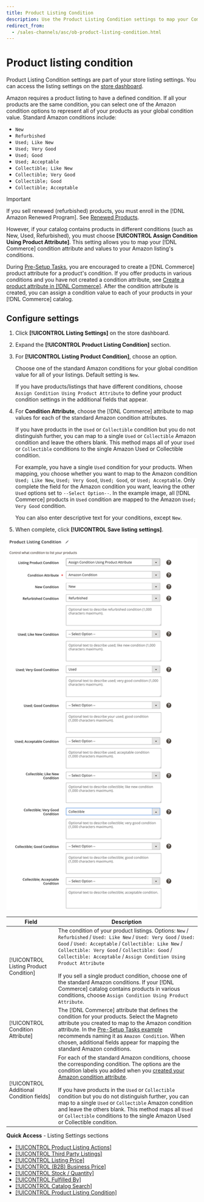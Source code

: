 ```yaml
---
title: Product Listing Condition
description: Use the Product Listing Condition settings to map your Commerce products to an Amazon product condition, such as "New" or "Refurbished".
redirect_from:
  - /sales-channels/asc/ob-product-listing-condition.html
---
```


# Product listing condition

Product Listing Condition settings are part of your store listing settings. You can access the listing settings on the [store dashboard](./amazon-store-dashboard.md).

Amazon requires a product listing to have a defined condition. If all your products are the same condition, you can select one of the Amazon condition options to represent all of your products as your global condition value. Standard Amazon conditions include:

- `New`
- `Refurbished`
- `Used; Like New`
- `Used; Very Good`
- `Used; Good`
- `Used; Acceptable`
- `Collectible; Like New`
- `Collectible; Very Good`
- `Collectible; Good`
- `Collectible; Acceptable`

>[!IMPORTANT]
>
>If you sell renewed (refurbished) products, you must enroll in the [!DNL Amazon Renewed Program]. See [Renewed Products](./renewed-products.md).

However, if your catalog contains products in different conditions (such as New, Used, Refurbished), you must choose **[!UICONTROL Assign Condition Using Product Attribute]**. This setting allows you to map your [!DNL Commerce] condition attribute and values to your Amazon listing's conditions.

During [Pre-Setup Tasks](./amazon-pre-setup-tasks.md), you are encouraged to create a [!DNL Commerce] product attribute for a product's condition. If you offer products in various conditions and you have not created a condition attribute, see [Create a product attribute in [!DNL Commerce]](./ob-creating-magento-attributes.md). After the condition attribute is created, you can assign a condition value to each of your products in your [!DNL Commerce] catalog.

## Configure settings

1. Click **[!UICONTROL Listing Settings]** on the store dashboard.

1. Expand the **[!UICONTROL Product Listing Condition]** section.

1. For **[!UICONTROL Listing Product Condition]**, choose an option.

    Choose one of the standard Amazon conditions for your global condition value for all of your listings. Default setting is `New`.

    If you have products/listings that have different conditions, choose `Assign Condition Using Product Attribute` to define your product condition settings in the additional fields that appear.

1. For **Condition Attribute**, choose the [!DNL Commerce] attribute to map values for each of the standard Amazon condition attributes.

   If you have products in the `Used` or `Collectible` condition but you do not distinguish further, you can map to a single `Used` or `Collectible` Amazon condition and leave the others blank. This method maps all of your `Used` or `Collectible` conditions to the single Amazon Used or Collectible condition.

   For example, you have a single `Used` condition for your products. When mapping, you choose whether you want to map to the Amazon condition `Used; Like New`, `Used; Very Good`, `Used; Good`, or `Used; Acceptable`. Only complete the field for the Amazon condition you want, leaving the other `Used` options set to `--Select Option--`. In the example image, all [!DNL Commerce] products in `Used` condition are mapped to the Amazon `Used; Very Good` condition.

   You can also enter descriptive text for your conditions, except `New`.

1. When complete, click **[!UICONTROL Save listing settings]**.

![Product listing condition](assets/amazon-product-listing-condition.png)

|Field|Description|
|---|---|
|[!UICONTROL Listing Product Condition]|The condition of your product listings. Options: `New` / `Refurbished` / `Used: Like New` / `Used: Very Good` / `Used: Good` / `Used: Acceptable` / `Collectible: Like New` / `Collectible: Very Good` / `Collectible: Good` / `Collectible: Acceptable` / `Assign Condition Using Product Attribute`<br><br>If you sell a single product condition, choose one of the standard Amazon conditions. If your [!DNL Commerce] catalog contains products in various conditions, choose `Assign Condition Using Product Attribute`.|
|[!UICONTROL Condition Attribute]|The [!DNL Commerce] attribute that defines the condition for your products. Select the Magneto attribute you created to map to the Amazon condition attribute. In the [Pre-Setup Tasks example](./ob-creating-magento-attributes.md) recommends naming it as `Amazon Condition`. When chosen, additional fields appear for mapping the standard Amazon conditions.|
|[!UICONTROL Additional Condition fields]|For each of the standard Amazon conditions, choose the corresponding condition. The options are the condition labels you added when you [created your Amazon condition attribute](./ob-creating-magento-attributes.md).<br><br>If you have products in the `Used` or `Collectible` condition but you do not distinguish further, you can map to a single `Used` or `Collectible` Amazon condition and leave the others blank. This method maps all `Used` or `Collectible` conditions to the single Amazon Used or Collectible condition.|

**Quick Access** - Listing Settings sections

- [[!UICONTROL Product Listing Actions]](./product-listing-actions.md)
- [[!UICONTROL Third Party Listings]](./third-party-listing-settings.md)
- [[!UICONTROL Listing Price]](./listing-price.md)
- [[!UICONTROL (B2B) Business Price]](./business-pricing.md)
- [[!UICONTROL Stock / Quantity]](./stock-quantity.md)
- [[!UICONTROL Fulfilled By]](./fulfilled-by.md)
- [[!UICONTROL Catalog Search]](./catalog-search.md)
- [[!UICONTROL Product Listing Condition]](./product-listing-condition.md)
